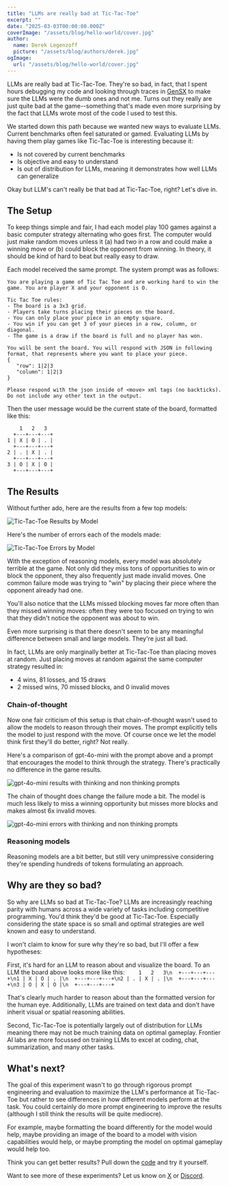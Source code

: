 ```yaml
---
title: "LLMs are really bad at Tic-Tac-Toe"
excerpt: ""
date: "2025-03-03T00:00:00.000Z"
coverImage: "/assets/blog/hello-world/cover.jpg"
author:
  name: Derek Legenzoff
  picture: "/assets/blog/authors/derek.jpg"
ogImage:
  url: "/assets/blog/hello-world/cover.jpg"
---
```


LLMs are really bad at Tic-Tac-Toe. They're so bad, in fact, that I spent hours debugging my code and looking through traces in [GenSX](https://www.gensx.com/) to make sure the LLMs were the dumb ones and not me. Turns out they really are just quite bad at the game--something that's made even more surprising by the fact that LLMs wrote most of the code I used to test this.

We started down this path because we wanted new ways to evaluate LLMs. Current benchmarks often feel saturated or gamed. Evaluating LLMs by having them play games like Tic-Tac-Toe is interesting because it:

- Is not covered by current benchmarks
- Is objective and easy to understand
- Is out of distribution for LLMs, meaning it demonstrates how well LLMs can generalize

Okay but LLM's can't really be that bad at Tic-Tac-Toe, right? Let's dive in.

## The Setup

To keep things simple and fair, I had each model play 100 games against a basic computer strategy alternating who goes first. The computer would just make random moves unless it (a) had two in a row and could make a winning move or (b) could block the opponent from winning. In theory, it should be kind of hard to beat but really easy to draw.

Each model received the same prompt. The system prompt was as follows:

```
You are playing a game of Tic Tac Toe and are working hard to win the game. You are player X and your opponent is O.

Tic Tac Toe rules:
- The board is a 3x3 grid.
- Players take turns placing their pieces on the board.
- You can only place your piece in an empty square.
- You win if you can get 3 of your pieces in a row, column, or diagonal.
- The game is a draw if the board is full and no player has won.

You will be sent the board. You will respond with JSON in following format, that represents where you want to place your piece.
{
   "row": 1|2|3
   "column": 1|2|3
}

Please respond with the json inside of <move> xml tags (no backticks). Do not include any other text in the output.
```

Then the user message would be the current state of the board, formatted like this:

```
    1   2   3
  +---+---+---+
1 | X | O | . |
  +---+---+---+
2 | . | X | . |
  +---+---+---+
3 | O | X | O |
  +---+---+---+
```

## The Results

Without further ado, here are the results from a few top models:

![Tic-Tac-Toe Results by Model](/assets/blog/tic-tac-toe/perf-by-model.png)

Here's the number of errors each of the models made:

![Tic-Tac-Toe Errors by Model](/assets/blog/tic-tac-toe/errors-by-model.png)

With the exception of reasoning models, every model was absolutely terrible at the game. Not only did they miss tons of opportunities to win or block the opponent, they also frequently just made invalid moves. One common failure mode was trying to "win" by placing their piece where the opponent already had one.

You'll also notice that the LLMs missed blocking moves far more often than they missed winning moves: often they were too focused on trying to win that they didn't notice the opponent was about to win.

Even more surprising is that there doesn't seem to be any meaningful difference between small and large models. They're just all bad.

In fact, LLMs are only marginally better at Tic-Tac-Toe than placing moves at random. Just placing moves at random against the same computer strategy resulted in:

- 4 wins, 81 losses, and 15 draws
- 2 missed wins, 70 missed blocks, and 0 invalid moves

### Chain-of-thought

Now one fair criticism of this setup is that chain-of-thought wasn't used to allow the models to reason through their moves. The prompt explicitly tells the model to just respond with the move. Of course once we let the model think first they'll do better, right? Not really.

Here's a comparison of gpt-4o-mini with the prompt above and a prompt that encourages the model to think through the strategy. There's practically no difference in the game results.

![gpt-4o-mini results with thinking and non thinking prompts](/assets/blog/tic-tac-toe/perf-thinking-vs-not.png)

The chain of thought does change the failure mode a bit. The model is much less likely to miss a winning opportunity but misses more blocks and makes almost 6x invalid moves.

![gpt-4o-mini errors with thinking and non thinking prompts](/assets/blog/tic-tac-toe/errors-thinking-vs-not.png)

### Reasoning models

Reasoning models are a bit better, but still very unimpressive considering they're spending hundreds of tokens formulating an approach.

<!-- image of the results -->

## Why are they so bad?

So why are LLMs so bad at Tic-Tac-Toe? LLMs are increasingly reaching parity with humans across a wide variety of tasks including competitive programming. You'd think they'd be good at Tic-Tac-Toe. Especially considering the state space is so small and optimal strategies are well known and easy to understand.

I won't claim to know for sure why they're so bad, but I'll offer a few hypotheses:

First, it's hard for an LLM to reason about and visualize the board. To an LLM the board above looks more like this:
`    1   2   3\n  +---+---+---+\n1 | X | O | . |\n  +---+---+---+\n2 | . | X | . |\n  +---+---+---+\n3 | O | X | O |\n  +---+---+---+`

That's clearly much harder to reason about than the formatted version for the human eye. Additionally, LLMs are trained on text data and don't have inherit visual or spatial reasoning abilities.

Second, Tic-Tac-Toe is potentially largely out of distribution for LLMs meaning there may not be much training data on optimal gameplay. Frontier AI labs are more focussed on training LLMs to excel at coding, chat, summarization, and many other tasks.

## What's next?

The goal of this experiment wasn't to go through rigorous prompt engineering and evaluation to maximize the LLM's performance at Tic-Tac-Toe but rather to see differences in how different models perform at the task. You could certainly do more prompt engineering to improve the results (although I still think the results will be quite mediocre).

For example, maybe formatting the board differently for the model would help, maybe providing an image of the board to a model with vision capabilities would help, or maybe prompting the model on optimal gameplay would help too.

Think you can get better results? Pull down the [code](https://github.com/gensx/gensx/tree/main/examples/llm-games) and try it yourself.

Want to see more of these experiments? Let us know on [X](https://x.com/gensxcom) or [Discord](https://discord.gg/gensx).
